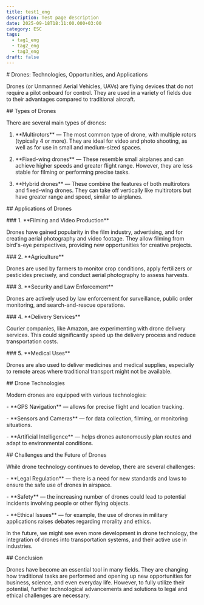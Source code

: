 ```yaml
---
title: test1_eng
description: Test page description
date: 2025-09-18T18:11:00.000+03:00
category: ESC
tags:
  - tag1_eng
  - tag2_eng
  - tag3_eng
draft: false
---
```

\# Drones: Technologies, Opportunities, and Applications



Drones (or Unmanned Aerial Vehicles, UAVs) are flying devices that do not require a pilot onboard for control. They are used in a variety of fields due to their advantages compared to traditional aircraft.



\## Types of Drones



There are several main types of drones:



1. \*\*Multirotors\*\* — The most common type of drone, with multiple rotors (typically 4 or more). They are ideal for video and photo shooting, as well as for use in small and medium-sized spaces.

2. \*\*Fixed-wing drones\*\* — These resemble small airplanes and can achieve higher speeds and greater flight range. However, they are less stable for filming or performing precise tasks.

3. \*\*Hybrid drones\*\* — These combine the features of both multirotors and fixed-wing drones. They can take off vertically like multirotors but have greater range and speed, similar to airplanes.



\## Applications of Drones



\### 1. \*\*Filming and Video Production\*\*

Drones have gained popularity in the film industry, advertising, and for creating aerial photography and video footage. They allow filming from bird's-eye perspectives, providing new opportunities for creative projects.



\### 2. \*\*Agriculture\*\*

Drones are used by farmers to monitor crop conditions, apply fertilizers or pesticides precisely, and conduct aerial photography to assess harvests.



\### 3. \*\*Security and Law Enforcement\*\*

Drones are actively used by law enforcement for surveillance, public order monitoring, and search-and-rescue operations.



\### 4. \*\*Delivery Services\*\*

Courier companies, like Amazon, are experimenting with drone delivery services. This could significantly speed up the delivery process and reduce transportation costs.



\### 5. \*\*Medical Uses\*\*

Drones are also used to deliver medicines and medical supplies, especially to remote areas where traditional transport might not be available.



\## Drone Technologies



Modern drones are equipped with various technologies:



\- \*\*GPS Navigation\*\* — allows for precise flight and location tracking.

\- \*\*Sensors and Cameras\*\* — for data collection, filming, or monitoring situations.

\- \*\*Artificial Intelligence\*\* — helps drones autonomously plan routes and adapt to environmental conditions.



\## Challenges and the Future of Drones



While drone technology continues to develop, there are several challenges:



\- \*\*Legal Regulation\*\* — there is a need for new standards and laws to ensure the safe use of drones in airspace.

\- \*\*Safety\*\* — the increasing number of drones could lead to potential incidents involving people or other flying objects.

\- \*\*Ethical Issues\*\* — for example, the use of drones in military applications raises debates regarding morality and ethics.



In the future, we might see even more development in drone technology, the integration of drones into transportation systems, and their active use in industries.



\## Conclusion



Drones have become an essential tool in many fields. They are changing how traditional tasks are performed and opening up new opportunities for business, science, and even everyday life. However, to fully utilize their potential, further technological advancements and solutions to legal and ethical challenges are necessary.
